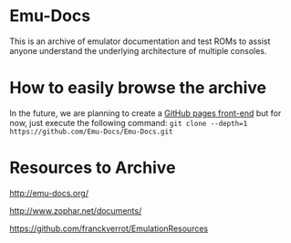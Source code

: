 # Emu-Docs

This is an archive of emulator documentation and test ROMs to assist anyone understand the underlying architecture of multiple consoles.

# How to easily browse the archive

In the future, we are planning to create a [GitHub pages front-end](https://pages.github.com/) but for now, just execute the following command: `git clone --depth=1 https://github.com/Emu-Docs/Emu-Docs.git`

# Resources to Archive

http://emu-docs.org/

http://www.zophar.net/documents/

https://github.com/franckverrot/EmulationResources
